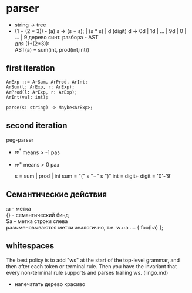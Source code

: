 # parser
* string -> tree
* (1 + (2 * 3)) - (a)
    s -> (s + s); | (s * s) | d (digit)
    d -> 0d | 1d | ... |  9d | 0 | ... | 9
дерево синт. разбора - AST \
для (1+(2*3)): \
AST(a) = sum(int, prod(int,int))

## first iteration 

    ArExp ::= ArSum, ArProd, ArInt;
    ArSum(l: ArExp, r: ArExp);
    ArProd(l: ArExp, r: ArExp);
    ArInt(val: int);

    parse(s: string) -> Maybe<ArExp>;

## second iteration
peg-parser

* $w^*$ means > -1 раз
* $w^+$ means >  0 раз

    s = sum | prod | int
    sum = "(" s "+" s ")"
    int = digit+
    digit = '0'-'9'

## Семантические действия

:a - метка \
{} - семантический бинд \
$a - метка строки слева \
разыменовываются метки аналогично, т.е. w+:a .... { foo(l:a) };

## whitespaces

The best policy is to add "ws" at the start of the top-level grammar, and then after each token or terminal rule. Then you have the invariant that every non-terminal rule supports and parses trailing ws. (lingo.md)

* напечатать дерево красиво
